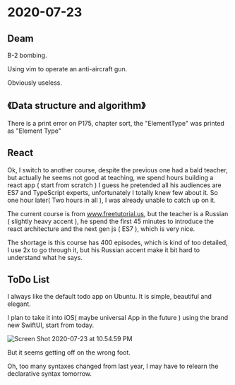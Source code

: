 # 2020-07-23

## Deam

B-2 bombing.

Using vim to operate an anti-aircraft gun.

Obviously useless.

## 《Data structure and algorithm》

There is a print error on P175, chapter sort, the "ElementType" was printed as "Element Type"

## React

Ok, I switch to another course, despite the previous one had a bald teacher, but actually he seems not good at teaching, we spend hours building a react app ( start from scratch ) I guess he pretended all his audiences are ES7 and TypeScript experts, unfortunately I totally knew few about it. So one hour later( Two hours in all ), I was already unable to catch up on it. 

The current course is from www.freetutorial.us, but the teacher is a Russian ( slightly heavy accent ), he spend the first 45 minutes to introduce the react architecture and the next gen js ( ES7 ), which is very nice. 

The shortage is this course has 400 episodes, which is kind of too detailed, I use 2x to go through it, but his Russian accent make it bit hard to understand what he says.



## ToDo List

I always like the default todo app on Ubuntu. It is simple, beautiful and elegant.

I plan to take it into iOS( maybe universal App in the future ) using the brand new SwiftUI, start from today.

![Screen Shot 2020-07-23 at 10.54.59 PM](https://tva1.sinaimg.cn/large/007S8ZIlgy1gh1aqkxuqcj316b0u0kjl.jpg)

But it seems getting off on the wrong foot.

Oh, too many syntaxes changed from last year, I may have to relearn the declarative syntax tomorrow.